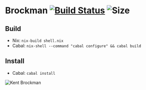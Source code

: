 # Brockman [![Build Status](https://img.shields.io/travis/kmein/brockman.svg?style=flat-square&logo=travis)](https://travis-ci.org/kmein/brockman) ![Size](https://img.shields.io/github/languages/code-size/kmein/brockman.svg?style=flat-square&logo=haskell&logoColor=white)

## Build
- Nix: `nix-build shell.nix`
- Cabal: `nix-shell --command "cabal configure" && cabal build`

## Install
* Cabal: `cabal install`

![Kent Brockman](https://vignette.wikia.nocookie.net/simpsons/images/5/52/Kent_Brockman_2.png/revision/latest?cb=20121228104403&path-prefix=it)
